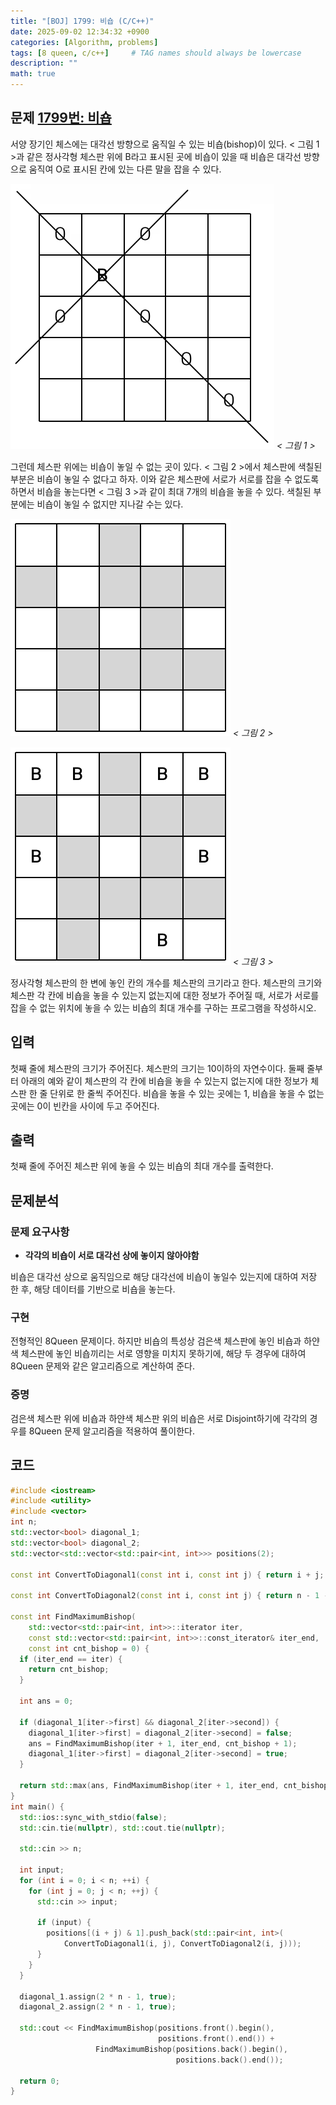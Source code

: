 ```yaml
---
title: "[BOJ] 1799: 비숍 (C/C++)"
date: 2025-09-02 12:34:32 +0900
categories: [Algorithm, problems]
tags: [8 queen, c/c++]     # TAG names should always be lowercase
description: ""
math: true
---
```

## 문제 [1799번: 비숍](https://www.acmicpc.net/problem/1799)
서양 장기인 체스에는 대각선 방향으로 움직일 수 있는 비숍(bishop)이 있다. < 그림 1 >과 같은 정사각형 체스판 위에 B라고 표시된 곳에 비숍이 있을 때 비숍은 대각선 방향으로 움직여 O로 표시된 칸에 있는 다른 말을 잡을 수 있다.


![체스판 그림1](/assets/img/posts/2025-09-02-BOJ-1799-01.png)
_< 그림 1 >_

그런데 체스판 위에는 비숍이 놓일 수 없는 곳이 있다. < 그림 2 >에서 체스판에 색칠된 부분은 비숍이 놓일 수 없다고 하자. 이와 같은 체스판에 서로가 서로를 잡을 수 없도록 하면서 비숍을 놓는다면 < 그림 3 >과 같이 최대 7개의 비숍을 놓을 수 있다. 색칠된 부분에는 비숍이 놓일 수 없지만 지나갈 수는 있다.

![체스판 그림2](/assets/img/posts/2025-09-02-BOJ-1799-02.png)
_< 그림 2 >_

![체스판 그림3](/assets/img/posts/2025-09-02-BOJ-1799-03.png)
_< 그림 3 >_

정사각형 체스판의 한 변에 놓인 칸의 개수를 체스판의 크기라고 한다. 체스판의 크기와 체스판 각 칸에 비숍을 놓을 수 있는지 없는지에 대한 정보가 주어질 때, 서로가 서로를 잡을 수 없는 위치에 놓을 수 있는 비숍의 최대 개수를 구하는 프로그램을 작성하시오.
## 입력
첫째 줄에 체스판의 크기가 주어진다. 체스판의 크기는 10이하의 자연수이다. 둘째 줄부터 아래의 예와 같이 체스판의 각 칸에 비숍을 놓을 수 있는지 없는지에 대한 정보가 체스판 한 줄 단위로 한 줄씩 주어진다. 비숍을 놓을 수 있는 곳에는 1, 비숍을 놓을 수 없는 곳에는 0이 빈칸을 사이에 두고 주어진다.

## 출력
첫째 줄에 주어진 체스판 위에 놓을 수 있는 비숍의 최대 개수를 출력한다.

## 문제분석
### 문제 요구사항
- **각각의 비숍이 서로 대각선 상에 놓이지 않아야함**

비숍은 대각선 상으로 움직임으로 해당 대각선에 비숍이 놓일수 있는지에 대하여 저장 한 후, 해당 데이터를 기반으로 비숍을 놓는다.

### 구현
전형적인 8Queen 문제이다. 하지만 비숍의 특성상 검은색 체스판에 놓인 비숍과 하얀색 체스판에 놓인 비숍끼리는 서로 영향을 미치지 못하기에, 해당 두 경우에 대하여 8Queen 문제와 같은 알고리즘으로 계산하여 준다.

### 증명
검은색 체스판 위에 비숍과 하얀색 체스판 위의 비숍은 서로 Disjoint하기에 각각의 경우를 8Queen 문제 알고리즘을 적용하여 풀이한다.

## 코드
```cpp
#include <iostream>
#include <utility>
#include <vector>
int n;
std::vector<bool> diagonal_1;
std::vector<bool> diagonal_2;
std::vector<std::vector<std::pair<int, int>>> positions(2);

const int ConvertToDiagonal1(const int i, const int j) { return i + j; }

const int ConvertToDiagonal2(const int i, const int j) { return n - 1 - i + j; }

const int FindMaximumBishop(
    std::vector<std::pair<int, int>>::iterator iter,
    const std::vector<std::pair<int, int>>::const_iterator& iter_end,
    const int cnt_bishop = 0) {
  if (iter_end == iter) {
    return cnt_bishop;
  }

  int ans = 0;

  if (diagonal_1[iter->first] && diagonal_2[iter->second]) {
    diagonal_1[iter->first] = diagonal_2[iter->second] = false;
    ans = FindMaximumBishop(iter + 1, iter_end, cnt_bishop + 1);
    diagonal_1[iter->first] = diagonal_2[iter->second] = true;
  }

  return std::max(ans, FindMaximumBishop(iter + 1, iter_end, cnt_bishop));
}
int main() {
  std::ios::sync_with_stdio(false);
  std::cin.tie(nullptr), std::cout.tie(nullptr);

  std::cin >> n;

  int input;
  for (int i = 0; i < n; ++i) {
    for (int j = 0; j < n; ++j) {
      std::cin >> input;

      if (input) {
        positions[(i + j) & 1].push_back(std::pair<int, int>(
            ConvertToDiagonal1(i, j), ConvertToDiagonal2(i, j)));
      }
    }
  }

  diagonal_1.assign(2 * n - 1, true);
  diagonal_2.assign(2 * n - 1, true);

  std::cout << FindMaximumBishop(positions.front().begin(),
                                 positions.front().end()) +
                   FindMaximumBishop(positions.back().begin(),
                                     positions.back().end());

  return 0;
}
```